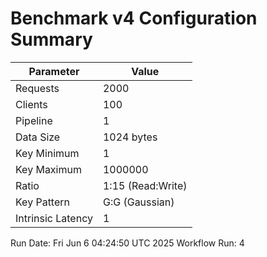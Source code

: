 # Benchmark v4 Configuration Summary

| Parameter | Value |
|-----------|-------|
| Requests | 2000 |
| Clients | 100 |
| Pipeline | 1 |
| Data Size | 1024 bytes |
| Key Minimum | 1 |
| Key Maximum | 1000000 |
| Ratio | 1:15 (Read:Write) |
| Key Pattern | G:G (Gaussian) |
| Intrinsic Latency | 1 |

Run Date: Fri Jun  6 04:24:50 UTC 2025
Workflow Run: 4
